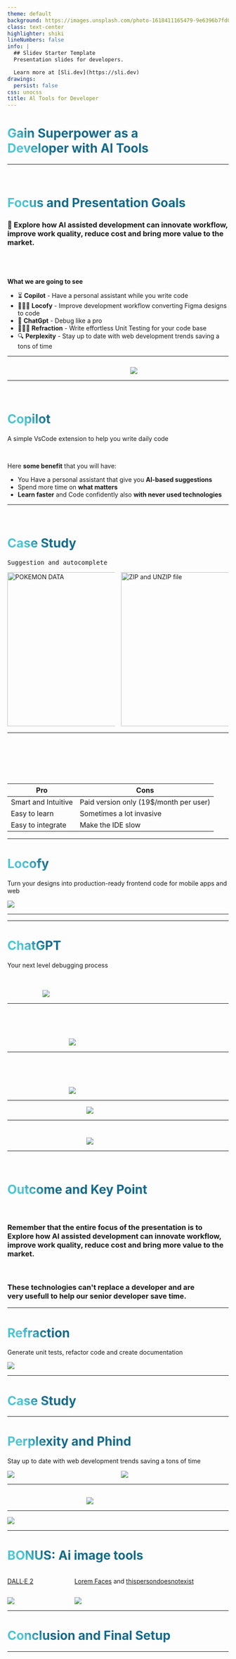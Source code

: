 ```yaml
---
theme: default
background: https://images.unsplash.com/photo-1618411165479-9e6396b7fd0a?crop=entropy&cs=tinysrgb&fit=crop&fm=jpg&h=1080&ixid=MnwxfDB8MXxyYW5kb218MHw5NDczNDU2Nnx8fHx8fHwxNjc0MDUyODAy&ixlib=rb-4.0.3&q=80&utm_campaign=api-credit&utm_medium=referral&utm_source=unsplash_source&w=1920
class: text-center
highlighter: shiki
lineNumbers: false
info: |
  ## Slidev Starter Template
  Presentation slides for developers.

  Learn more at [Sli.dev](https://sli.dev)
drawings:
  persist: false
css: unocss
title: Al Tools for Developer
---
```


# Gain Superpower as a <br> Developer with Al Tools

---

<br>

# Focus and Presentation Goals

### 🎯 Explore how AI assisted development can **innovate workflow**, <br> improve **work quality**, **reduce cost** and bring **more value to the market**.

<br>
<br>

#### What we are going to see

- ⏳ **Copilot** - Have a personal assistant while you write code
- 👨🏻‍🎨 **Locofy** - Improve development workflow converting Figma designs to code
- 👾 **ChatGpt** - Debug like a pro
- 👨🏻‍🔬 **Refraction** - Write effortless Unit Testing for your code base
- 🔍 **Perplexity** - Stay up to date with web development trends saving a tons of time

<!--
You can have `style` tag in markdown to override the style for the current page.
Learn more: https://sli.dev/guide/syntax#embedded-styles
-->

<style>
h1 {
  background-color: #2B90B6;
  background-image: linear-gradient(45deg, #4EC5D4 10%, #146b8c 20%);
  background-size: 100%;
  -webkit-background-clip: text;
  -moz-background-clip: text;
  -webkit-text-fill-color: transparent;
  -moz-text-fill-color: transparent;
}

li{
  font-size: 14px
}

h4{
  margin-bottom: 10px
}
</style>

<!--
Here is another comment.
-->

---

<img src="/Ai-replace-you.png" class="w-300px" style="margin-left:280px; margin-top:10px" />

---

<br>

# Copilot

A simple VsCode extension to help you write daily code

<br>

Here **some benefit** that you will have:

- You Have a personal assistant that give you **AI-based suggestions**
- Spend more time on **what matters**
- **Learn faster** and Code confidently also **with never used technologies**

<!-- https://sli.dev/guide/animations.html#click-animations -->

<!-- <img
  v-click
  class="absolute -bottom-9 -left-7 w-80 opacity-50"
  src="https://sli.dev/assets/arrow-bottom-left.svg"
/>

<p v-after class="absolute bottom-23 left-45 opacity-30 transform -rotate-10">Here!</p> -->

---

<br>

# Case Study

<kbd>Suggestion and autocomplete</kbd>

<div class="column-wrapper">

<div class="column">

  <img src="https://b2611031.smushcdn.com/2611031/wp-content/uploads/2021/07/POKEMON-DATA.gif?lossy=0&amp;strip=1&amp;webp=1" alt="POKEMON DATA" class=" ezlazyloaded" data-ezsrc="https://b2611031.smushcdn.com/2611031/wp-content/uploads/2021/07/POKEMON-DATA.gif?lossy=0&amp;strip=1&amp;webp=1"  width="350" ezoid="0.15831901841668072">
</div>

<div class="column">

<img src="https://b2611031.smushcdn.com/2611031/wp-content/uploads/2021/07/ZIP-and-UNZIP.gif?lossy=0&amp;strip=1&amp;webp=1" alt="ZIP and UNZIP file" class=" ezlazyloaded" data-ezsrc="https://b2611031.smushcdn.com/2611031/wp-content/uploads/2021/07/ZIP-and-UNZIP.gif?lossy=0&amp;strip=1&amp;webp=1"  width="350" ezoid="0.8853617598372217">
</div>
</div>

<style>
.column-wrapper{
  display: flex;
  gap: 14px 
}

.column{
  display: flex;
  flex-direction: column;
  gap: 14px 
}


</style>

---

<br>
<br>
<br>
<br>
<br>

| **Pro**             | **Cons**                               |
| ------------------- | -------------------------------------- |
| Smart and Intuitive | Paid version only (19$/month per user) |
| Easy to learn       | Sometimes a lot invasive               |
| Easy to integrate   | Make the IDE slow                      |

---

# Locofy

Turn your designs into production-ready frontend code for mobile apps and web

<img src="https://www.locofy.ai/assets/images/pages/home/sections/our_integrations/integrations-desktop.png">

---

---

# ChatGPT

Your next level debugging process

<br>
<br>

<img src="/life-calendar.png" style="margin-left: 80px;" class="w-[700px]" />

---

<img src="/chatgpt-1.png" style="margin-top: 65px; margin-left:140px" class=" w-[600px]" />

---

<img src="/chatgpt-2.png" style="margin-top: 65px; margin-left:140px" class=" w-[600px]" />

---

<img src="/chatgpt-3.png" style=" margin-left:180px" class=" w-[500px]" />

---

<img src="/chatgpt-4.png" style="margin-top: 25px; margin-left:180px" class=" w-[500px]" />

---

<br>

# Outcome and Key Point

<br>

### Remember that the entire focus of the presentation is to <br> Explore how AI assisted development can **innovate workflow**, <br> improve **work quality**, **reduce cost** and bring **more value to the market**.

<br>

### These technologies **can't replace a developer** and are <br> very usefull to **help our senior developer save time**.

---

# Refraction

Generate unit tests, refactor code and create documentation

<img src="/refraction.png" class=" w-[700px]" />

---

# Case Study




---

# Perplexity and Phind

Stay up to date with web development trends saving a tons of time

<div class="column-wrapper">

<div class="column">

<img src="/perplexity.png"  class=" w-[500px]" />

</div>

<div class="column">

<img src="/phind.png"  class=" w-[500px]" />

</div>
</div>

<style>
.column-wrapper{
  display: flex;
  gap: 14px 
}

.column{
  display: flex;
  flex-direction: column;
  gap: 14px 
}

</style>

---

<img src="/perplexity-example.png" style="margin-top: 15px; margin-left:180px" class="w-500px"   />

---

<img src="/phind-case-study-png.png"   />

---

# BONUS: Ai image tools

<div class="column-wrapper">

<div class="column">

[DALL·E 2](https://labs.openai.com/)

<img src="/dall-e.png"  class=" w-[500px]" />

</div>

<div class="column">

[Lorem Faces](https://loremfaces.com/) and [thispersondoesnotexist](https://thispersondoesnotexist.com/)

<img src="/loremface.png"  class=" w-[500px]" />

</div>
</div>

<style>
.column-wrapper{
  display: flex;
  gap: 14px 
}

.column{
  display: flex;
  flex-direction: column;
  gap: 14px 
}

</style>

---

# Conclusion and Final Setup

---
